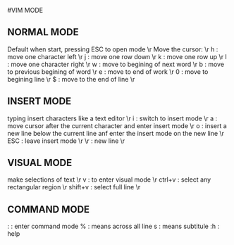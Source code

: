 #VIM MODE
## NORMAL MODE
Default when start, pressing ESC to open mode \r
Move the cursor: \r
h : move one character left \r
j : move one row down \r
k : move one row up \r
l : move one character right \r
w : move to begining of next word \r
b : move to previous begining of word \r
e : move to end of work \r
0 : move to begining line \r
$ : move to the end of line \r
## INSERT MODE
typing insert characters like a text editor \r
i : switch to insert mode \r
a : move cursor after the current character and enter insert mode \r
o : insert a new line below the current line anf enter the insert mode on the new line \r
ESC : leave insert mode \r
\r : new line  \r
## VISUAL MODE
make selections of text \r
v : to enter visual mode \r 
ctrl+v : select any rectangular region \r
shift+v : select full line \r

## COMMAND MODE
: : enter command mode
% : means across all line
s : means subtitule
:h : help
